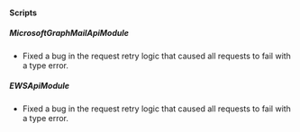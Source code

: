 #### Scripts

##### MicrosoftGraphMailApiModule

- Fixed a bug in the request retry logic that caused all requests to fail with a type error.

##### EWSApiModule

- Fixed a bug in the request retry logic that caused all requests to fail with a type error.
